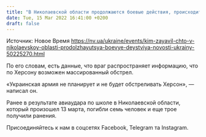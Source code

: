 ```yaml
---
title: "В Николаевской области продолжаются боевые действия, происходит зачистка сел — Ким"
date: Tue, 15 Mar 2022 16:41:00 +0200
draft: false
---
```

Источник: Новое Время https://nv.ua/ukraine/events/kim-zayavil-chto-v-nikolaevskoy-oblasti-prodolzhayutsya-boevye-deystviya-novosti-ukrainy-50225270.html


По его словам, есть данные, что враг распространяет информацию, что по Херсону возможен массированный обстрел.

«Украинская армия не планирует и не будет обстреливать Херсон», — написал он.

Ранее в результате авиаудара по школе в Николаевской области, который произошел 13 марта, погибли семь человек и еще трое получили ранения.

Присоединяйтесь к нам в соцсетях Facebook, Telegram та Instagram.
